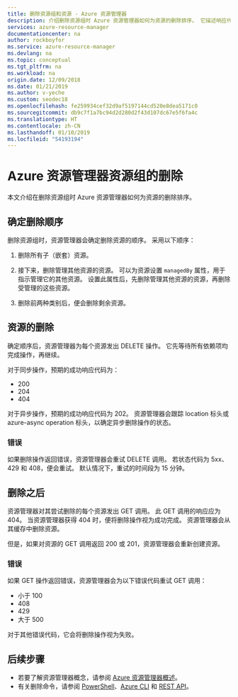```yaml
---
title: 删除资源组和资源 - Azure 资源管理器
description: 介绍删除资源组时 Azure 资源管理器如何为资源的删除排序。 它描述响应代码以及资源管理器如何处理它们以确定是否成功删除。
services: azure-resource-manager
documentationcenter: na
author: rockboyfor
ms.service: azure-resource-manager
ms.devlang: na
ms.topic: conceptual
ms.tgt_pltfrm: na
ms.workload: na
origin.date: 12/09/2018
ms.date: 01/21/2019
ms.author: v-yeche
ms.custom: seodec18
ms.openlocfilehash: fe259934cef32d9af5197144cd520e8dea5171c0
ms.sourcegitcommit: db9c7f1a7bc94d2d280d2f43d107dc67e5f6fa4c
ms.translationtype: HT
ms.contentlocale: zh-CN
ms.lasthandoff: 01/10/2019
ms.locfileid: "54193194"
---
```

# <a name="azure-resource-manager-resource-group-deletion"></a>Azure 资源管理器资源组的删除

本文介绍在删除资源组时 Azure 资源管理器如何为资源的删除排序。

## <a name="determine-order-of-deletion"></a>确定删除顺序

删除资源组时，资源管理器会确定删除资源的顺序。 采用以下顺序：

1. 删除所有子（嵌套）资源。

2. 接下来，删除管理其他资源的资源。 可以为资源设置 `managedBy` 属性，用于指示管理它的其他资源。 设置此属性后，先删除管理其他资源的资源，再删除受管理的这些资源。

3. 删除前两种类别后，便会删除剩余资源。

## <a name="resource-deletion"></a>资源的删除

确定顺序后，资源管理器为每个资源发出 DELETE 操作。 它先等待所有依赖项均完成操作，再继续。

对于同步操作，预期的成功响应代码为：

* 200
* 204
* 404

对于异步操作，预期的成功响应代码为 202。 资源管理器会跟踪 location 标头或 azure-async operation 标头，以确定异步删除操作的状态。

### <a name="errors"></a>错误

如果删除操作返回错误，资源管理器会重试 DELETE 调用。 若状态代码为 5xx、429 和 408，便会重试。 默认情况下，重试的时间段为 15 分钟。

## <a name="after-deletion"></a>删除之后

资源管理器对其尝试删除的每个资源发出 GET 调用。 此 GET 调用的响应应为 404。 当资源管理器获得 404 时，便将删除操作视为成功完成。 资源管理器会从其缓存中删除资源。

但是，如果对资源的 GET 调用返回 200 或 201，资源管理器会重新创建资源。

### <a name="errors"></a>错误

如果 GET 操作返回错误，资源管理器会为以下错误代码重试 GET 调用：

* 小于 100
* 408
* 429
* 大于 500

对于其他错误代码，它会将删除操作视为失败。

## <a name="next-steps"></a>后续步骤

* 若要了解资源管理器概念，请参阅 [Azure 资源管理器概述](resource-group-overview.md)。
* 有关删除命令，请参阅 [PowerShell](https://docs.microsoft.com/powershell/module/azurerm.resources/Remove-AzureRmResourceGroup)、[Azure CLI](https://docs.azure.cn/zh-cn/cli/group?view=azure-cli-latest#az-group-delete) 和 [REST API](https://docs.microsoft.com/rest/api/resources/resourcegroups/delete)。

<!-- Update_Description: new articles on azure resource manager delete -->
<!--ms.date: 01/14/2019-->